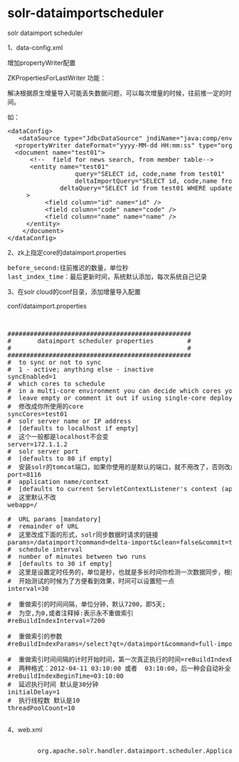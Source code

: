 # solr-dataimportscheduler
solr dataimport scheduler

1、data-config.xml

增加propertyWriter配置

<propertyWriter dateFormat="yyyy-MM-dd HH:mm:ss" type="org.apache.solr.handler.dataimport.ZKPropertiesForLastWriter" directory="data" filename="dataimport.properties" />


ZKPropertiesForLastWriter 功能：

解决根据原生增量导入可能丢失数据问题，可以每次增量的时候，往前推一定的时间。

如：
<pre>
&lt;dataConfig&gt;
   &lt;dataSource type=&quot;JdbcDataSource&quot; jndiName=&quot;java:comp/env/jdbc/FEDERATEDDS&quot;/&gt;
  &lt;propertyWriter dateFormat=&quot;yyyy-MM-dd HH:mm:ss&quot; type=&quot;org.apache.solr.handler.dataimport.ZKPropertiesForLastWriter&quot; directory=&quot;data&quot; filename=&quot;dataimport.properties&quot; /&gt;
  &lt;document name=&quot;test01&quot;&gt;
      &lt;!--  field for news search, from member table--&gt;
      &lt;entity name=&quot;test01&quot;
                  query=&quot;SELECT id, code,name from test01&quot;
                  deltaImportQuery=&quot;SELECT id, code,name from test01 where id=&#x27;${dih.delta.id}&#x27;&quot;  
              deltaQuery=&quot;SELECT id from test01 WHERE update_date_time &gt; &#x27;${dih.bcchannel.last_index_time}&#x27;&quot;
     &gt;
          &lt;field column=&quot;id&quot; name=&quot;id&quot; /&gt;
          &lt;field column=&quot;code&quot; name=&quot;code&quot; /&gt;
          &lt;field column=&quot;name&quot; name=&quot;name&quot; /&gt;
     &lt;/entity&gt;
    &lt;/document&gt;
&lt;/dataConfig&gt;
</pre>

2、zk上指定core的dataimport.properties
<pre>
before_second:往前推迟的数量，单位秒
last_index_time：最后更新时间，系统默认添加，每次系统自己记录
</pre>

3、在solr cloud的conf目录，添加增量导入配置

conf/dataimport.properties 

<pre>


#################################################
#       dataimport scheduler properties         #
#                                               #
#################################################
#  to sync or not to sync
#  1 - active; anything else - inactive
syncEnabled=1
#  which cores to schedule
#  in a multi-core environment you can decide which cores you want syncronized
#  leave empty or comment it out if using single-core deployment
#  修改成你所使用的core
syncCores=test01
#  solr server name or IP address
#  [defaults to localhost if empty]
#  这个一般都是localhost不会变
server=172.1.1.2
#  solr server port
#  [defaults to 80 if empty]
#  安装solr的tomcat端口，如果你使用的是默认的端口，就不用改了，否则改成自己的端口就好了
port=8116
#  application name/context
#  [defaults to current ServletContextListener&#x27;s context (app) name]
#  这里默认不改
webapp=/
  
#  URL params [mandatory]
#  remainder of URL
#  这里改成下面的形式，solr同步数据时请求的链接
params=/dataimport?command=delta-import&amp;clean=false&amp;commit=true
#  schedule interval
#  number of minutes between two runs
#  [defaults to 30 if empty]
#  这里是设置定时任务的，单位是秒，也就是多长时间你检测一次数据同步，根据项目需求修改
#  开始测试的时候为了方便看到效果，时间可以设置短一点
interval=30
  
#  重做索引的时间间隔，单位分钟，默认7200，即5天; 
#  为空,为0,或者注释掉:表示永不重做索引
#reBuildIndexInterval=7200
  
#  重做索引的参数
#reBuildIndexParams=/select?qt=/dataimport&amp;command=full-import&amp;clean=true&amp;commit=true
  
#  重做索引时间间隔的计时开始时间，第一次真正执行的时间=reBuildIndexBeginTime+reBuildIndexInterval*60*1000；
#  两种格式：2012-04-11 03:10:00 或者  03:10:00，后一种会自动补全日期部分为服务启动时的日期
#reBuildIndexBeginTime=03:10:00
#  延迟执行时间 默认是30分钟
initialDelay=1
#  执行线程数 默认是10
threadPoolCount=10

</pre>


4、web.xml

<pre>
<listener>
        <listener-class>org.apache.solr.handler.dataimport.scheduler.ApplicationListener</listener-class>
</listener
</pre>
